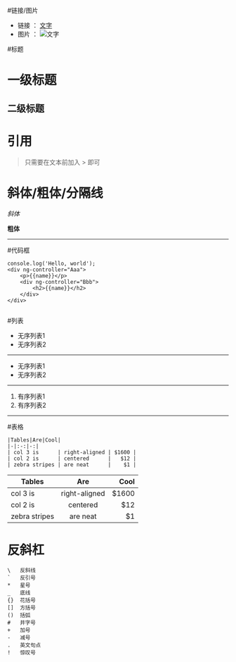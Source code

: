 #链接/图片

* 链接 ： [文字](http://shuoshubao.github.io)
* 图片 ： ![文字](https://assets-cdn.github.com/favicon.ico)

#标题

#  一级标题

## 二级标题


# 引用

> 只需要在文本前加入 \> 即可

# 斜体/粗体/分隔线

*斜体*

**粗体**

***

#代码框

```
console.log('Hello, world');
<div ng-controller="Aaa">
    <p>{{name}}</p>
    <div ng-controller="Bbb">
        <h2>{{name}}</h2>
    </div>
</div>
```

> ```

#列表

- 无序列表1
- 无序列表2

***

* 无序列表1
* 无序列表2

***

1. 有序列表1
2. 有序列表2

***

#表格

```
|Tables|Are|Cool|
|-|:-:|-:|
| col 3 is      | right-aligned | $1600 |
| col 2 is      | centered      |   $12 |
| zebra stripes | are neat      |    $1 |
```


|Tables|Are|Cool|
|-|:-:|-:|
| col 3 is      | right-aligned | $1600 |
| col 2 is      | centered      |   $12 |
| zebra stripes | are neat      |    $1 |

# 反斜杠

```
\   反斜线
`   反引号
*   星号
_   底线
{}  花括号
[]  方括号
()  括弧
#   井字号
+   加号
-   减号
.   英文句点
!   惊叹号
```